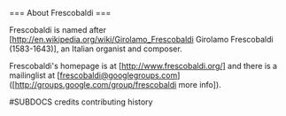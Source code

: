 === About Frescobaldi ===

Frescobaldi is named after
[http://en.wikipedia.org/wiki/Girolamo_Frescobaldi
Girolamo Frescobaldi (1583-1643)],
an Italian organist and composer.

Frescobaldi's homepage is at [http://www.frescobaldi.org/]
and there is a mailinglist at [frescobaldi@googlegroups.com]
([http://groups.google.com/group/frescobaldi more info]).

#SUBDOCS
credits
contributing
history

